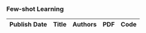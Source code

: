 
### Few-shot Learning
|Publish Date|Title|Authors|PDF|Code|
| :---: | :---: | :---: | :---: | :---: |
